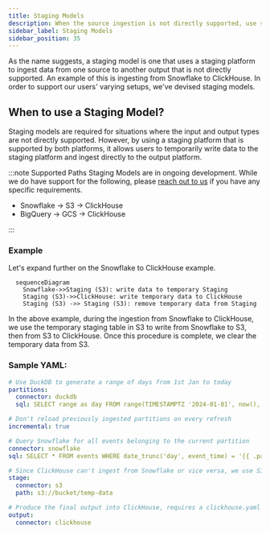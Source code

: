 ```yaml
---
title: Staging Models
description: When the source ingestion is not directly supported, use staging models
sidebar_label: Staging Models
sidebar_position: 35
---
```


As the name suggests, a staging model is one that uses a staging platform to ingest data from one source to another output that is not directly supported. An example of this is ingesting from Snowflake to ClickHouse. In order to support our users' varying setups, we've devised staging models.

## When to use a Staging Model?

Staging models are required for situations where the input and output types are not directly supported. However, by using a staging platform that is supported by both platforms, it allows users to temporarily write data to the staging platform and ingest directly to the output platform.

:::note Supported Paths
Staging Models are in ongoing development. While we do have support for the following, please [reach out to us](/contact) if you have any specific requirements.

- Snowflake → S3 → ClickHouse
- BigQuery → GCS → ClickHouse

:::

### Example 
Let's expand further on the Snowflake to ClickHouse example.
```mermaid
  sequenceDiagram
    Snowflake->>Staging (S3): write data to temporary Staging
    Staging (S3)->>ClickHouse: write temporary data to ClickHouse
    Staging (S3) ->> Staging (S3): remove temporary data from Staging
```

In the above example, during the ingestion from Snowflake to ClickHouse, we use the temporary staging table in S3 to write from Snowflake to S3, then from S3 to ClickHouse. Once this procedure is complete, we clear the temporary data from S3.

### Sample YAML:

```yaml
# Use DuckDB to generate a range of days from 1st Jan to today
partitions:
  connector: duckdb
  sql: SELECT range as day FROM range(TIMESTAMPTZ '2024-01-01', now(), INTERVAL 1 DAY)

# Don't reload previously ingested partitions on every refresh
incremental: true

# Query Snowflake for all events belonging to the current partition
connector: snowflake
sql: SELECT * FROM events WHERE date_trunc('day', event_time) = '{{ .partition.day }}'

# Since ClickHouse can't ingest from Snowflake or vice versa, we use S3 as a temporary staging connector
stage:
  connector: s3
  path: s3://bucket/temp-data

# Produce the final output into ClickHouse, requires a clickhouse.yaml connector defined.
output:
  connector: clickhouse
```


